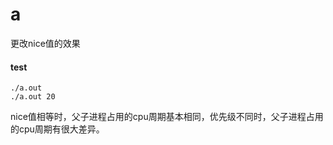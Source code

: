 # a

更改nice值的效果

####  test
```shell
./a.out
./a.out 20
```

nice值相等时，父子进程占用的cpu周期基本相同，优先级不同时，父子进程占用的cpu周期有很大差异。
